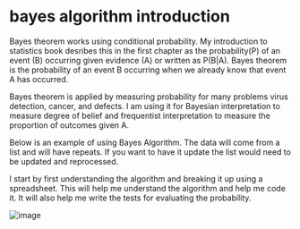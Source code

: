 # bayes algorithm introduction

Bayes theorem works using conditional probability. My introduction to statistics book desribes this in the first chapter as the probability(P) of an event (B) occurring given evidence (A) or written as P(B|A). Bayes theorem is the probability of an event B occurring when we already know that event A has occurred.

Bayes theorem is applied by measuring probability for many problems virus detection, cancer, and defects. I am using it for Bayesian interpretation to measure degree of belief and frequentist interpretation to measure the proportion of outcomes given A.

Below is an example of using Bayes Algorithm. The data will come from a list and will have repeats. If you want to have it update the list would need to be updated and reprocessed. 

I start by first understanding the algorithm and breaking it up using a spreadsheet. This will help me understand the algorithm and help me code it. It will also help me write the tests for evaluating the probability.

![image](https://user-images.githubusercontent.com/5507643/150246384-a75d498d-b7e5-4aac-89c2-3c98b0ce99fb.png)



```javascript


```




